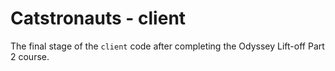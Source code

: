 # Catstronauts - client

The final stage of the `client` code after completing the Odyssey Lift-off Part 2 course.